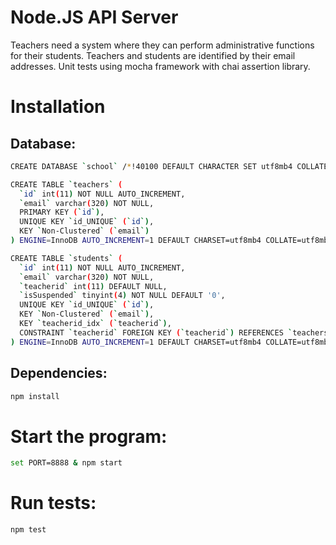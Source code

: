 # Node.JS API Server
Teachers need a system where they can perform administrative functions for their students. Teachers and students are identified by their email addresses. Unit tests using mocha framework with chai assertion library.

# Installation
## Database:
```bash
CREATE DATABASE `school` /*!40100 DEFAULT CHARACTER SET utf8mb4 COLLATE utf8mb4_0900_ai_ci */;
```
```bash
CREATE TABLE `teachers` (
  `id` int(11) NOT NULL AUTO_INCREMENT,
  `email` varchar(320) NOT NULL,
  PRIMARY KEY (`id`),
  UNIQUE KEY `id_UNIQUE` (`id`),
  KEY `Non-Clustered` (`email`)
) ENGINE=InnoDB AUTO_INCREMENT=1 DEFAULT CHARSET=utf8mb4 COLLATE=utf8mb4_0900_ai_ci;
```
```bash
CREATE TABLE `students` (
  `id` int(11) NOT NULL AUTO_INCREMENT,
  `email` varchar(320) NOT NULL,
  `teacherid` int(11) DEFAULT NULL,
  `isSuspended` tinyint(4) NOT NULL DEFAULT '0',
  UNIQUE KEY `id_UNIQUE` (`id`),
  KEY `Non-Clustered` (`email`),
  KEY `teacherid_idx` (`teacherid`),
  CONSTRAINT `teacherid` FOREIGN KEY (`teacherid`) REFERENCES `teachers` (`id`)
) ENGINE=InnoDB AUTO_INCREMENT=1 DEFAULT CHARSET=utf8mb4 COLLATE=utf8mb4_0900_ai_ci;
```
## Dependencies:
```bash
npm install
```

# Start the program:
```bash
set PORT=8888 & npm start
```

# Run tests:
```bash
npm test
```
